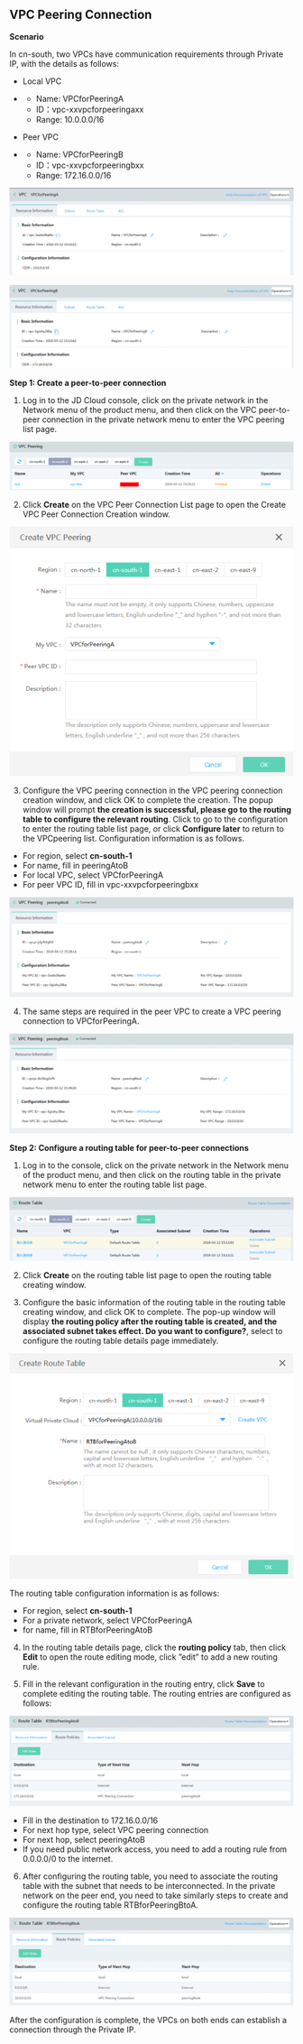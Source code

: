 ## **VPC Peering Connection**

**Scenario**

In cn-south, two VPCs have communication requirements through Private IP, with the details as follows:

- Local VPC

- - Name: VPCforPeeringA
  - ID：vpc-xxvpcforpeeringaxx
  - Range: 10.0.0.0/16

- Peer VPC

- - Name: VPCforPeeringB
  - ID：vpc-xxvpcforpeeringbxx
  - Range: 172.16.0.0/16

![](/image/Networking/Virtual-Private-Cloud/Getting-Started/VPC-Peering/Step1-1.png)

![](/image/Networking/Virtual-Private-Cloud/Getting-Started/VPC-Peering/Step1-2.png)



**Step 1: Create a peer-to-peer connection**

1) Log in to the JD Cloud console, click on the private network in the Network menu of the product menu, and then click on the VPC peer-to-peer connection in the private network menu to enter the VPC peering list page.

![](/image/Networking/Virtual-Private-Cloud/Getting-Started/VPC-Peering/Step1-3.png)



2) Click **Create** on the VPC Peer Connection List page to open the Create VPC Peer Connection Creation window.

![](/image/Networking/Virtual-Private-Cloud/Getting-Started/VPC-Peering/Step1-4.png)



3) Configure the VPC peering connection in the VPC peering connection creation window, and click OK to complete the creation. The popup window will prompt **the creation is successful, please go to the routing table to configure the relevant routing**. Click to go to the configuration to enter the routing table list page, or click **Configure later** to return to the VPCpeering list. Configuration information is as follows.

- For region, select **cn-south-1**
- For name, fill in peeringAtoB
- For local VPC, select VPCforPeeringA
- For peer VPC ID, fill in vpc-xxvpcforpeeringbxx

![](/image/Networking/Virtual-Private-Cloud/Getting-Started/VPC-Peering/Step1-5.png)



4) The same steps are required in the peer VPC to create a VPC peering connection to VPCforPeeringA.

![](/image/Networking/Virtual-Private-Cloud/Getting-Started/VPC-Peering/Step1-6.png)



**Step 2: Configure a routing table for peer-to-peer connections**

1) Log in to the console, click on the private network in the Network menu of the product menu, and then click on the routing table in the private network menu to enter the routing table list page.

![](/image/Networking/Virtual-Private-Cloud/Getting-Started/VPC-Peering/Step2-1.png) 



2) Click **Create** on the routing table list page to open the routing table creating window.

3) Configure the basic information of the routing table in the routing table creating window, and click OK to complete. The pop-up window will display **the routing policy after the routing table is created, and the associated subnet takes effect. Do you want to configure?**, select to configure the routing table details page immediately.

![](/image/Networking/Virtual-Private-Cloud/Getting-Started/VPC-Peering/Step2-2.png) 



The routing table configuration information is as follows:

- For region, select **cn-south-1**
- For a private network, select VPCforPeeringA
- for name, fill in RTBforPeeringAtoB

4) In the routing table details page, click the **routing policy** tab, then click **Edit** to open the route editing mode, click ”edit” to add a new routing rule.

5) Fill in the relevant configuration in the routing entry, click **Save** to complete editing the routing table. The routing entries are configured as follows:

![](/image/Networking/Virtual-Private-Cloud/Getting-Started/VPC-Peering/Step2-3.png) 



- Fill in the destination to 172.16.0.0/16
- For next hop type, select VPC peering connection
- For next hop, select peeringAtoB
- If you need public network access, you need to add a routing rule from 0.0.0.0/0 to the internet.

6) After configuring the routing table, you need to associate the routing table with the subnet that needs to be interconnected. In the private network on the peer end, you need to take similarly steps to create and configure the routing table RTBforPeeringBtoA.

![](/image/Networking/Virtual-Private-Cloud/Getting-Started/VPC-Peering/Step2-4.png) 



After the configuration is complete, the VPCs on both ends can establish a connection through the Private IP.